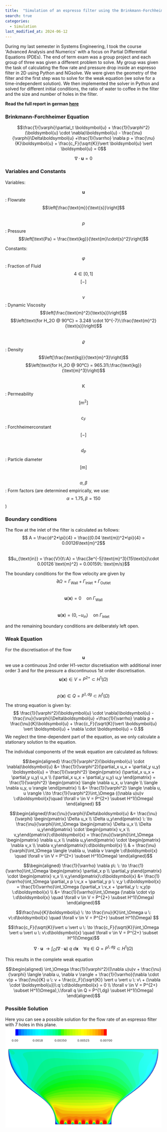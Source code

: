 ```yaml
---
title:  "Simulation of an espresso filter using the Brinkmann-Forchheimer equation"
search: true
categories: 
  - Simulation
last_modified_at: 2024-06-12
---
```


During my last semester in Systems Engineering, I took the course 'Advanced Analysis and Numerics' with a focus on Partial Differential Equations (PDEs). The end of term exam was a group project and each group of three was given a different problem to solve. My group was given the task of calculating the flow rate and pressure drop inside an espresso filter in 2D using Python and NGsolve. We were given the geometry of the filter and the first step was to solve for the weak equation (we solve for a time-independent solution). We then implemented the solver in Python and solved for different initial conditions, the ratio of water to coffee in the filter and the size and number of holes in the filter. 

**Read the full report in german [here](/assets/pdf/HANA_Project.pdf)**

### Brinkmann-Forchheimer Equation

$$\frac{1}{\varphi}\partial_t \boldsymbol{u} + \frac{1}{\varphi^2}(\boldsymbol{u} \cdot \nabla)\boldsymbol{u} - \frac{\nu}{\varphi}\Delta\boldsymbol{u} +\frac{1}{\varrho} \nabla p + \frac{\nu}{K}\boldsymbol{u} + \frac{c_F}{\sqrt{K}}\vert \boldsymbol{u} \vert \boldsymbol{u} = 0$$

$$\nabla \cdot \boldsymbol{u} = 0$$

### Variables and Constants
Variables:

$$\boldsymbol{u}$$ : Flowrate $$\left[\frac{\text{m}}{\text{s}}\right]$$ <br>
$$p$$ : Pressure $$\left[\text{Pa} = \frac{\text{kg}}{\text{m}\cdot{s}^2}\right]$$ 

Constants:

$$\varphi$$ : Fraction of Fluid $$4\in [0,1]$$ $$\left[-\right]$$  
$$\nu$$ : Dynamic Viscosity $$\left[\frac{\text{m}^2}{\text{s}}\right]$$ $$\left(\text{for H_2O @ 90°C} = 3.248 \cdot 10^{-7}\:\frac{\text{m}^2}{\text{s}}\right)$$  
$$\varrho$$ : Density $$\left[\frac{\text{kg}}{\text{m}^3}\right]$$ $$\left(\text{for H_2O @ 90°C} = 965.31\:\frac{\text{kg}}{\text{m}^3}\right)$$  
$$\text{K}$$ : Permeability $$\left[\text{m}^2\right]$$  
$$c_F$$ : Forchheimerconstant $$\left[-\right]$$  
$$d_P$$ : Particle diameter $$\left[\text{m}\right]$$  
$$\alpha, \beta$$ : Form factors (are determined empirically, we use: $$\alpha = 1.75, \beta = 150$$)  

### Boundary conditions

The flow at the inlet of the filter is calculated as follows:  
$$ A = \frac{d^2*\pi}{4} = \frac{(0.04 \text{m})^2*\pi}{4} = 0.00126\text{m}^2$$  
$$u_{\text{in}} = \frac{V}{t\:A} = \frac{3e^{-5}\text{m}^3}{15\text{s}\cdot 0.00126 \text{m}^2} = 0.00159\: \text{m/s}$$  

The boundary conditions for the flow velocity are given by  
$$\partial \Omega = \Gamma_{\text{Wall}}+\Gamma_{\text{Inlet}}+ \Gamma_{\text{Outlet}}$$  
$$\boldsymbol{u}(\boldsymbol{x}) = 0 \quad \text{on}\: \Gamma_{\text{Wall}}$$  
$$\boldsymbol{u}(\boldsymbol{x}) = (0,-u_{\text{in}}) \quad \text{on}\: \Gamma_{\text{Inlet}}$$  

and the remaining boundary conditions are deliberately left open.

### Weak Equation

For the discretisation of the flow $$\boldsymbol{u}$$ we use a continuous 2nd order H1-vector discretisation with additional inner order 3 and for the pressure a discontinuous 1st order discretisation.
$$\boldsymbol{u}(\boldsymbol{x})\in V = P^{2+} \subset H^1(\Omega)$$  
$$p(\boldsymbol{x}) \in Q = P^{1,dg} \subset H^1(\Omega)$$  

The strong equation is given by:  
$$ \frac{1}{\varphi^2}(\boldsymbol{u} \cdot \nabla)\boldsymbol{u} - \frac{\nu}{\varphi}\Delta\boldsymbol{u} +\frac{1}{\varrho} \nabla p + \frac{\nu}{K}\boldsymbol{u} + \frac{c_F}{\sqrt{K}}\vert \boldsymbol{u} \vert \boldsymbol{u} + \nabla \cdot \boldsymbol{u} = 0.$$
We neglect the time-dependent part of the equation, as we only calculate a stationary solution to the equation. 

The individual components of the weak equation are calculated as follows:

$$\begin{aligned} \frac{1}{\varphi^2}(\boldsymbol{u} \cdot \nabla)\boldsymbol{u} &= \frac{1}{\varphi^2}(\partial_x u_x + \partial_y u_y) \boldsymbol{u} = \frac{1}{\varphi^2} \begin{pmatrix} (\partial_x u_x + \partial_y u_y) u_x \\ (\partial_x u_x + \partial_y u_y) u_y \end{pmatrix} = \frac{1}{\varphi^2} \begin{pmatrix} \langle \nabla u_x, u \rangle  \\ \langle \nabla u_y, u \rangle \end{pmatrix} \\ &= \frac{1}{\varphi^2} \langle \nabla u, u \rangle \:\to \frac{1}{\varphi^2}\int_\Omega ((\nabla u)u)v \:d\boldsymbol{x}\quad \forall v \in V = P^{2+} \subset H^1(\Omega) \end{aligned} $$

$$\begin{aligned}\frac{\nu}{\varphi}\Delta\boldsymbol{u} &= \frac{\nu}{\varphi} \begin{pmatrix} \Delta u_x \\ \Delta u_y\end{pmatrix} \: \to \frac{\nu}{\varphi}\int_\Omega \begin{pmatrix} \Delta u_x \\ \Delta u_y\end{pmatrix} \cdot \begin{pmatrix}  v_x \\ v_y\end{pmatrix}\:d\boldsymbol{x} = \frac{\nu}{\varphi}\int_\Omega \begin{pmatrix} \nabla u_x \\ \nabla u_y\end{pmatrix} \cdot \begin{pmatrix}  \nabla v_x \\ \nabla v_y\end{pmatrix}\:d\boldsymbol{x} \\ & = \frac{\nu}{\varphi}\int_\Omega \langle \nabla u, \nabla v \rangle \:d\boldsymbol{x} \quad \forall v \in V = P^{2+} \subset H^1(\Omega) \end{aligned}$$

$$\begin{aligned} \frac{1}{\varrho} \nabla p\: \: \to \frac{1}{\varrho}\int_\Omega \begin{pmatrix} \partial_x p \\ \partial_y p\end{pmatrix} \cdot \begin{pmatrix}  v_x \\ v_y\end{pmatrix}\:d\boldsymbol{x} &= \frac{1}{\varrho}\int_\Omega \partial_x p \:v_x + \partial_y p \: v_y \:d\boldsymbol{x} = \frac{1}{\varrho}\int_\Omega (\partial_x \:v_x + \partial_y \: v_y)p \:d\boldsymbol{x} \\ &= \frac{1}{\varrho}\int_\Omega (\nabla \cdot v)p \:d\boldsymbol{x} \quad \forall v \in V = P^{2+} \subset H^1(\Omega) \end{aligned}$$

$$\frac{\nu}{K}\boldsymbol{u} \: \to \frac{\nu}{K}\int_\Omega u \: v\:d\boldsymbol{x} \quad \forall v \in V = P^{2+} \subset H^1(\Omega) $$

$$\frac{c_F}{\sqrt{K}}\vert u \vert u \: \to \frac{c_F}{\sqrt{K}}\int_\Omega \vert u \vert u \: v\:d\boldsymbol{x} \quad \forall v \in V = P^{2+} \subset H^1(\Omega)$$

$$\nabla \cdot \boldsymbol{u}\: \to \int_\Omega (\nabla \cdot \boldsymbol{u})\:q \:d\boldsymbol{x}\quad \forall q \in Q = P^{1,dg} \subset H^1(\Omega)$$

This results in the complete weak equation

$$\begin{aligned} \int_\Omega \frac{1}{\varphi^2}((\nabla u)u)v + \frac{\nu}{\varphi} \langle \nabla u, \nabla v \rangle  + \frac{1}{\varrho}(\nabla \cdot v)p + \frac{\nu}{K} u \: v + \frac{c_F}{\sqrt{K}} \vert u \vert u \: v\ + (\nabla \cdot \boldsymbol{u})\:q \:d\boldsymbol{x} = 0 \\ \forall v \in V = P^{2+} \subset H^1(\Omega),\:\forall q \in Q = P^{1,dg} \subset H^1(\Omega) \end{aligned}$$

### Possible Solution

Here you can see a possible solution for the flow rate of an espresso filter with 7 holes in this plane.
![flowrate](/assets/image/espresso/Velocity.png)


